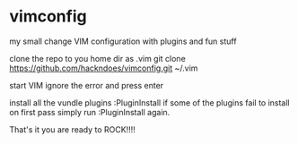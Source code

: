 # vimconfig
my small change
VIM configuration with plugins and fun stuff

clone the repo to you home dir as .vim
git clone https://github.com/hackndoes/vimconfig.git ~/.vim

start VIM
ignore the error and press enter 

install all the vundle plugins
:PluginInstall
if some of the plugins fail to install on first pass simply run :PluginInstall again.

That's it you are ready to ROCK!!!!

